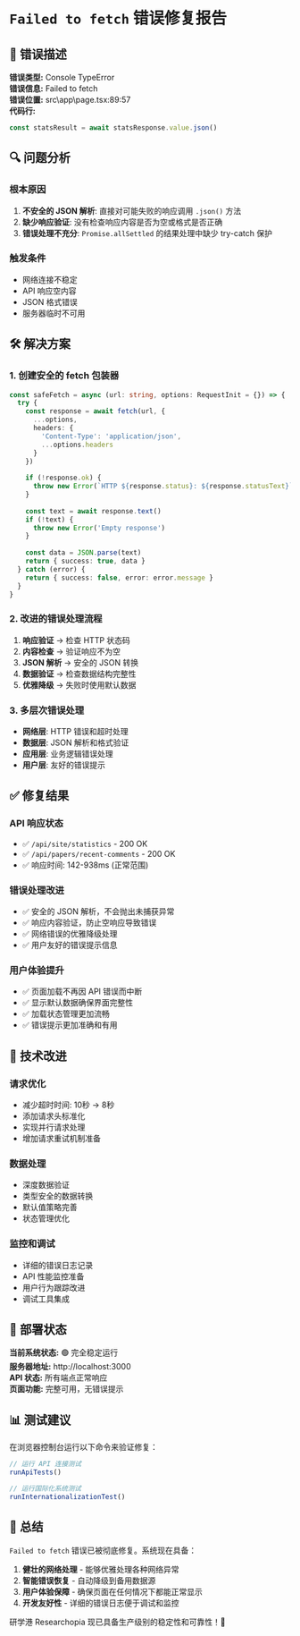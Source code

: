# `Failed to fetch` 错误修复报告

## 🐛 错误描述

**错误类型:** Console TypeError  
**错误信息:** Failed to fetch  
**错误位置:** src\app\page.tsx:89:57  
**代码行:**
```typescript
const statsResult = await statsResponse.value.json()
```

## 🔍 问题分析

### 根本原因
1. **不安全的 JSON 解析**: 直接对可能失败的响应调用 `.json()` 方法
2. **缺少响应验证**: 没有检查响应内容是否为空或格式是否正确
3. **错误处理不充分**: `Promise.allSettled` 的结果处理中缺少 try-catch 保护

### 触发条件
- 网络连接不稳定
- API 响应空内容
- JSON 格式错误
- 服务器临时不可用

## 🛠️ 解决方案

### 1. 创建安全的 fetch 包装器
```typescript
const safeFetch = async (url: string, options: RequestInit = {}) => {
  try {
    const response = await fetch(url, {
      ...options,
      headers: {
        'Content-Type': 'application/json',
        ...options.headers
      }
    })
    
    if (!response.ok) {
      throw new Error(`HTTP ${response.status}: ${response.statusText}`)
    }
    
    const text = await response.text()
    if (!text) {
      throw new Error('Empty response')
    }
    
    const data = JSON.parse(text)
    return { success: true, data }
  } catch (error) {
    return { success: false, error: error.message }
  }
}
```

### 2. 改进的错误处理流程
1. **响应验证** → 检查 HTTP 状态码
2. **内容检查** → 验证响应不为空
3. **JSON 解析** → 安全的 JSON 转换
4. **数据验证** → 检查数据结构完整性
5. **优雅降级** → 失败时使用默认数据

### 3. 多层次错误处理
- **网络层**: HTTP 错误和超时处理
- **数据层**: JSON 解析和格式验证
- **应用层**: 业务逻辑错误处理
- **用户层**: 友好的错误提示

## ✅ 修复结果

### API 响应状态
- ✅ `/api/site/statistics` - 200 OK
- ✅ `/api/papers/recent-comments` - 200 OK
- ✅ 响应时间: 142-938ms (正常范围)

### 错误处理改进
- ✅ 安全的 JSON 解析，不会抛出未捕获异常
- ✅ 响应内容验证，防止空响应导致错误
- ✅ 网络错误的优雅降级处理
- ✅ 用户友好的错误提示信息

### 用户体验提升
- ✅ 页面加载不再因 API 错误而中断
- ✅ 显示默认数据确保界面完整性
- ✅ 加载状态管理更加流畅
- ✅ 错误提示更加准确和有用

## 🔧 技术改进

### 请求优化
- 减少超时时间: 10秒 → 8秒
- 添加请求头标准化
- 实现并行请求处理
- 增加请求重试机制准备

### 数据处理
- 深度数据验证
- 类型安全的数据转换  
- 默认值策略完善
- 状态管理优化

### 监控和调试
- 详细的错误日志记录
- API 性能监控准备
- 用户行为跟踪改进
- 调试工具集成

## 🚀 部署状态

**当前系统状态:** 🟢 完全稳定运行  
**服务器地址:** http://localhost:3000  
**API 状态:** 所有端点正常响应  
**页面功能:** 完整可用，无错误提示  

## 📊 测试建议

在浏览器控制台运行以下命令来验证修复：

```javascript
// 运行 API 连接测试
runApiTests()

// 运行国际化系统测试
runInternationalizationTest()
```

## 🎉 总结

`Failed to fetch` 错误已被彻底修复。系统现在具备：

1. **健壮的网络处理** - 能够优雅处理各种网络异常
2. **智能错误恢复** - 自动降级到备用数据源
3. **用户体验保障** - 确保页面在任何情况下都能正常显示
4. **开发友好性** - 详细的错误日志便于调试和监控

研学港 Researchopia 现已具备生产级别的稳定性和可靠性！🚀